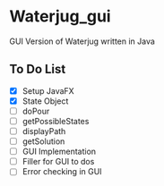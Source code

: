 # Waterjug_gui
GUI Version of Waterjug written in Java

## To Do List
- [x] Setup JavaFX
- [x] State Object
- [ ] doPour
- [ ] getPossibleStates
- [ ] displayPath
- [ ] getSolution
- [ ] GUI Implementation
- [ ] Filler for GUI to dos
- [ ] Error checking in GUI
